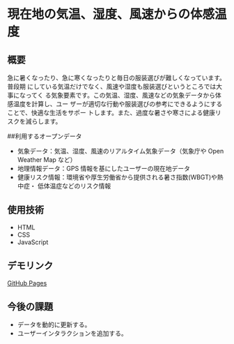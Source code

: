# 現在地の気温、湿度、風速からの体感温度
## 概要
急に暑くなったり、急に寒くなったりと毎日の服装選びが難しくなっています。普段期
にしている気温だけでなく、風速や湿度も服装選びというところでは大事になってく
る気象要素です。この気温、湿度、風速などの気象データから体感温度を計算し、ユー
ザーが適切な行動や服装選びの参考にできるようにすることで、快適な生活をサポー
トします。また、過度な暑さや寒さによる健康リスクを減らします。

##利用するオープンデータ
- 気象データ：気温、湿度、風速のリアルタイム気象データ（気象庁や Open Weather 
Map など）
- 地理情報データ：GPS 情報を基にしたユーザーの現在地データ
- 健康リスク情報：環境省や厚生労働省から提供される暑さ指数(WBGT)や熱中症・
低体温症などのリスク情報

## 使用技術
- HTML
- CSS
- JavaScript

## デモリンク
[GitHub Pages](https://<username>.github.io/<project-name>/)

## 今後の課題
- データを動的に更新する。
- ユーザーインタラクションを追加する。
